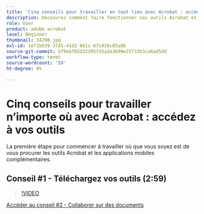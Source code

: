 ```yaml
---
title: 'Cinq conseils pour travailler en tout lieu avec Acrobat : accédez à vos outils'
description: Découvrez comment faire fonctionner vos outils Acrobat et les applications mobiles connexes où que vous soyez
role: User
product: adobe acrobat
level: Beginner
thumbnail: 34290.jpg
exl-id: 1ef1b939-3745-41d2-881c-67c026c05a0b
source-git-commit: bf9e6f65d32d95fd3a2e3690e25f33b3ca6ad5dd
workflow-type: tm+mt
source-wordcount: '59'
ht-degree: 0%

---
```


# Cinq conseils pour travailler n’importe où avec Acrobat : accédez à vos outils

La première étape pour commencer à travailler où que vous soyez est de vous procurer les outils Acrobat et les applications mobiles complémentaires.

## Conseil #1 - Téléchargez vos outils (2:59)

>[!VIDEO](https://video.tv.adobe.com/v/34290?hidetitle=true)

[Accéder au conseil #2 - Collaborer sur des documents](collaborate-on-documents.md)